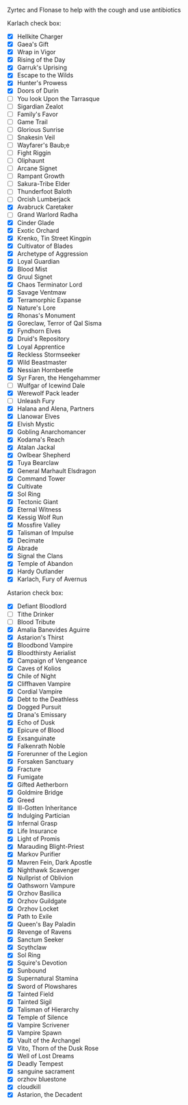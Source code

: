 Zyrtec and Flonase to help with the cough and use antibiotics

Karlach check box:
- [x] Hellkite Charger
- [x] Gaea's Gift
- [x] Wrap in Vigor
- [x] Rising of the Day
- [x] Garruk's Uprising
- [x] Escape to the Wilds
- [x] Hunter's Prowess
- [x] Doors of Durin
- [ ] You look Upon the Tarrasque
- [ ] Sigardian Zealot
- [ ] Family's Favor
- [ ] Game Trail
- [ ] Glorious Sunrise
- [ ] Snakesin Veil
- [ ] Wayfarer's Baub;e
- [ ] Fight Riggin
- [ ] Oliphaunt
- [ ] Arcane Signet
- [ ] Rampant Growth
- [ ] Sakura-Tribe Elder
- [ ] Thunderfoot Baloth
- [ ] Orcish Lumberjack
- [x] Avabruck Caretaker
- [ ] Grand Warlord Radha
- [x] Cinder Glade
- [x] Exotic Orchard
- [x] Krenko, Tin Street Kingpin
- [x] Cultivator of Blades
- [x] Archetype of Aggression
- [x] Loyal Guardian
- [x] Blood Mist
- [x] Gruul Signet
- [x] Chaos Terminator Lord
- [x] Savage Ventmaw
- [x] Terramorphic Expanse
- [x] Nature's Lore
- [x] Rhonas's Monument
- [x] Goreclaw, Terror of Qal Sisma
- [x] Fyndhorn Elves
- [x] Druid's Repository
- [x] Loyal Apprentice
- [x] Reckless Stormseeker
- [x] Wild Beastmaster
- [x] Nessian Hornbeetle
- [x] Syr Faren, the Hengehammer
- [ ] Wulfgar of Icewind Dale
- [x] Werewolf Pack leader
- [ ] Unleash Fury
- [x] Halana and Alena, Partners
- [x] Llanowar Elves
- [x] Elvish Mystic
- [x] Gobling Anarchomancer
- [x] Kodama's Reach
- [x] Atalan Jackal
- [x] Owlbear Shepherd
- [x] Tuya Bearclaw
- [x] General Marhault Elsdragon
- [x] Command Tower
- [x] Cultivate
- [x] Sol Ring
- [x] Tectonic Giant
- [x] Eternal Witness
- [x] Kessig Wolf Run
- [x] Mossfire Valley
- [x] Talisman of Impulse
- [x] Decimate
- [x] Abrade
- [x] Signal the Clans
- [x] Temple of Abandon
- [x] Hardy Outlander
- [x] Karlach, Fury of Avernus

Astarion check box:
- [x] Defiant Bloodlord
- [ ] Tithe Drinker
- [ ] Blood Tribute
- [x] Amalia Banevides Aguirre
- [x] Astarion's Thirst
- [x] Bloodbond Vampire
- [x] Bloodthirsty Aerialist
- [x] Campaign of Vengeance
- [x] Caves of Kolios
- [x] Chile of Night
- [x] Cliffhaven Vampire
- [x] Cordial Vampire
- [x] Debt to the Deathless
- [x] Dogged Pursuit
- [x] Drana's Emissary
- [x] Echo of Dusk
- [x] Epicure of Blood
- [x] Exsanguinate
- [x] Falkenrath Noble
- [x] Forerunner of the Legion
- [x] Forsaken Sanctuary
- [x] Fracture
- [x] Fumigate
- [x] Gifted Aetherborn
- [x] Goldmire Bridge
- [x] Greed
- [x] Ill-Gotten Inheritance
- [x] Indulging Partician
- [x] Infernal Grasp
- [x] Life Insurance
- [x] Light of Promis
- [x] Marauding Blight-Priest
- [x] Markov Purifier
- [x] Mavren Fein, Dark Apostle
- [x] Nighthawk Scavenger
- [x] Nullprist of Oblivion
- [x] Oathsworn Vampure
- [x] Orzhov Basilica
- [x] Orzhov Guildgate
- [x] Orzhov Locket
- [x] Path to Exile
- [x] Queen's Bay Paladin
- [x] Revenge of Ravens
- [x] Sanctum Seeker
- [x] Scythclaw
- [x] Sol Ring
- [x] Squire's Devotion
- [x] Sunbound
- [x] Supernatural Stamina
- [x] Sword of Plowshares
- [x] Tainted Field
- [x] Tainted Sigil
- [x] Talisman of Hierarchy
- [x] Temple of Silence
- [x] Vampire Scrivener
- [x] Vampire Spawn
- [x] Vault of the Archangel
- [x] Vito, Thorn of the Dusk Rose
- [x] Well of Lost Dreams
- [x] Deadly Tempest
- [x] sanguine sacrament
- [x] orzhov bluestone
- [x] cloudkill 
- [x] Astarion, the Decadent